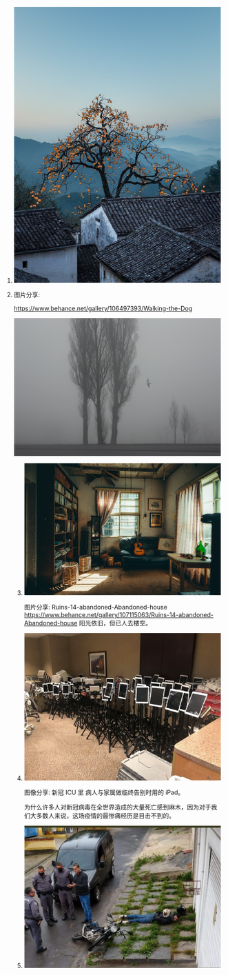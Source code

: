 1. ![图像](docs/EnglzPaVkAAkV6b)

2. 图片分享:

   https://www.behance.net/gallery/106497393/Walking-the-Dog

   ![244b68106497393.5f912a2757629](docs/244b68106497393.5f912a2757629.jpg)
   
   3. ![img](docs/456ad1107115063.5f9feec7272ce.jpg)
   
      图片分享: Ruins-14-abandoned-Abandoned-house
      https://www.behance.net/gallery/107115063/Ruins-14-abandoned-Abandoned-house
      阳光依旧，但已人去楼空。
      
   4. ![image-20201204153710651](docs/image-20201204153710651-1607137484407.png)
   
      图像分享:
      新冠 ICU 里 病人与家属做临终告别时用的 iPad。
   
      为什么许多人对新冠病毒在全世界造成的大量死亡感到麻木，因为对于我们大多数人来说，这场疫情的最惨痛经历是目击不到的。
      
   5. ![image-20201206153751981](docs/image-20201206153751981.png)